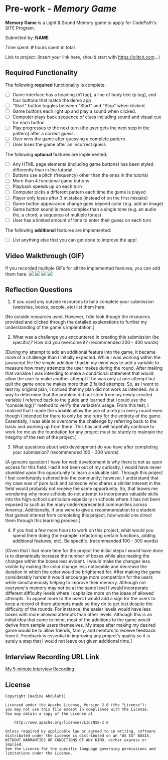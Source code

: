 # Pre-work - *Memory Game*

**Memory Game** is a Light & Sound Memory game to apply for CodePath's SITE Program. 

Submitted by: **NAME**

Time spent: **#** hours spent in total

Link to project: (insert your link here, should start with https://glitch.com...)

## Required Functionality

The following **required** functionality is complete:

* [ ] Game interface has a heading (h1 tag), a line of body text (p tag), and four buttons that match the demo app
* [ ] "Start" button toggles between "Start" and "Stop" when clicked. 
* [ ] Game buttons each light up and play a sound when clicked. 
* [ ] Computer plays back sequence of clues including sound and visual cue for each button
* [ ] Play progresses to the next turn (the user gets the next step in the pattern) after a correct guess. 
* [ ] User wins the game after guessing a complete pattern
* [ ] User loses the game after an incorrect guess

The following **optional** features are implemented:

* [ ] Any HTML page elements (including game buttons) has been styled differently than in the tutorial
* [ ] Buttons use a pitch (frequency) other than the ones in the tutorial
* [ ] More than 4 functional game buttons
* [ ] Playback speeds up on each turn
* [ ] Computer picks a different pattern each time the game is played
* [ ] Player only loses after 3 mistakes (instead of on the first mistake)
* [ ] Game button appearance change goes beyond color (e.g. add an image)
* [ ] Game button sound is more complex than a single tone (e.g. an audio file, a chord, a sequence of multiple tones)
* [ ] User has a limited amount of time to enter their guess on each turn

The following **additional** features are implemented:

- [ ] List anything else that you can get done to improve the app!

## Video Walkthrough (GIF)

If you recorded multiple GIFs for all the implemented features, you can add them here:
![](http://g.recordit.co/3NLAada1PK.gif)
![](http://g.recordit.co/vTaQzfSmlL.gif)
![](gif3-link-here)
![](gif4-link-here)

## Reflection Questions
1. If you used any outside resources to help complete your submission (websites, books, people, etc) list them here. 

[No outside resources used. However, I did look though the resources provided and clicked through the detailed explenations to further my understanding of the game's implentation.]

2. What was a challenge you encountered in creating this submission (be specific)? How did you overcome it? (recommended 200 - 400 words) 

[During my attempt to add an additional feature into the game, it became more of a challenge than I initially expected. While I was working within the javascript file the simple addition I had in my mind was to add a variable to measure how many attempts the user makes during the round. After making that variable I was intending to make a conditional statement that would allow the user to make another attempt if he was only at one attempt but quit the game once he makes more than 2 failed attempts. So, as I went to test my original plan, I noticed that my plan did not work as intended. As a way to determine that the problem did not stem from my newly created variable I referred back to the guide and learned that I could use the “console.log()” method to verify the variable's usage. From this test, I realized that I made the variable allow the use of a retry in every round even though I intended for there to only be one retry for the entirety of the game. Essentially, I was able to overcome the challenge by referring back to the basis and working up from there. This has and will hopefully continue to work for me as the foundation for any project must be sturdy to maintain the integrity of the rest of the project.]

3. What questions about web development do you have after completing your submission? (recommended 100 - 300 words) 

[A  genuine question I have for web development is why there is not as open access for this field. Had it not been out of my curiosity, I would have never stumbled upon this opportunity to learn a valuable skill. Through this project I feel comfortably ushered into the community; however, I understand that my case was of pure luck and someone who shares a similar interest in the field would probably not receive the same opportunity. So, that leaves me wondering why more schools do not attempt to incorporate valuable skills into the high-school curriculum especially in schools where it has not been exposed to such as the many underrepresented communities across America. Additionally, if one were to give a recommendation to a student that gained interest from completing this project, how would one direct them through this learning process.]

4. If you had a few more hours to work on this project, what would you spend them doing (for example: refactoring certain functions, adding additional features, etc). Be specific. (recommended 100 - 300 words) 

[Given that I had more time for the project the initial steps I would have done is to dramatically increase the number of boxes while also making the changes within the boxes less evident. I would make the changes less visible by making the color change less noticeable and decrease the duration in which the color would be brightened for. After making the game considerably harder it would encourage more competition for the users while simultaneously helping to improve their memory. Although not everyone's memory may not be at the same level I would incorporate different difficulty levels where I capitalize more on the ideas of allowed attempts. To appeal more to the users  I would add a sign for the users to keep a record of there attempts made so they do to get lost despite the difficulty of the rounds. For instance, the easier levels would have less boxes with more allowed attempts than other levels. Although this is an initial idea that came to mind, most of the additions to the game would derive from sample users themselves. My steps after making my desired game would be to allow friends, family, and mentors to receive feedback from it. Feedback is essential in improving any project's quality so it is surely a step that I would not leave out given additional time.]



## Interview Recording URL Link

[My 5-minute Interview Recording](https://www.kapwing.com/videos/62637ed1b7405706eb43f5e0)


## License

    Copyright [Nedine Abdulahi]

    Licensed under the Apache License, Version 2.0 (the "License");
    you may not use this file except in compliance with the License.
    You may obtain a copy of the License at

        http://www.apache.org/licenses/LICENSE-2.0

    Unless required by applicable law or agreed to in writing, software
    distributed under the License is distributed on an "AS IS" BASIS,
    WITHOUT WARRANTIES OR CONDITIONS OF ANY KIND, either express or implied.
    See the License for the specific language governing permissions and
    limitations under the License.
